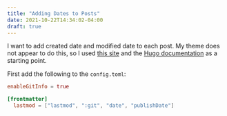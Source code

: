 ```yaml
---
title: "Adding Dates to Posts"
date: 2021-10-22T14:34:02-04:00
draft: true
---
```


I want to add created date and modified date to each post. My theme does not appear to do this, so I used [this site](https://makewithhugo.com/add-a-last-edited-date/) and the [Hugo documentation](https://gohugo.io/functions/adddate/) as a starting point.

First add the following to the `config.toml`:

```toml
enableGitInfo = true

[frontmatter]
  lastmod = ["lastmod", ":git", "date", "publishDate"]
```

